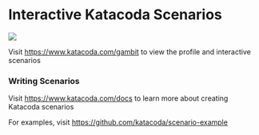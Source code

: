 # Interactive Katacoda Scenarios

[![](http://shields.katacoda.com/katacoda/gambit/count.svg)](https://www.katacoda.com/gambit "Get your profile on Katacoda.com")

Visit https://www.katacoda.com/gambit to view the profile and interactive scenarios

### Writing Scenarios
Visit https://www.katacoda.com/docs to learn more about creating Katacoda scenarios

For examples, visit https://github.com/katacoda/scenario-example

